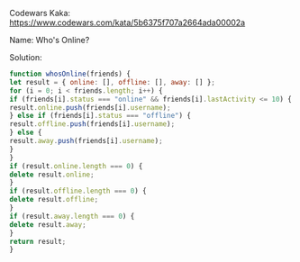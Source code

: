 Codewars Kaka: https://www.codewars.com/kata/5b6375f707a2664ada00002a

Name: Who's Online?

Solution:
```js
function whosOnline(friends) {
let result = { online: [], offline: [], away: [] };
for (i = 0; i < friends.length; i++) {
if (friends[i].status === "online" && friends[i].lastActivity <= 10) {
result.online.push(friends[i].username);
} else if (friends[i].status === "offline") {
result.offline.push(friends[i].username);
} else {
result.away.push(friends[i].username);
}
}
if (result.online.length === 0) {
delete result.online;
}
if (result.offline.length === 0) {
delete result.offline;
}
if (result.away.length === 0) {
delete result.away;
}
return result;
}
```

